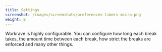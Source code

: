 ```yaml
---
title: Settings
screenshot: /images/screenshots/preferences-timers-micro.png
weight: 8
---
```

Workrave is highly configurable.
You can configure how long each break takes, the amount time between each break,
how strict the breaks are enforced and many other things.

